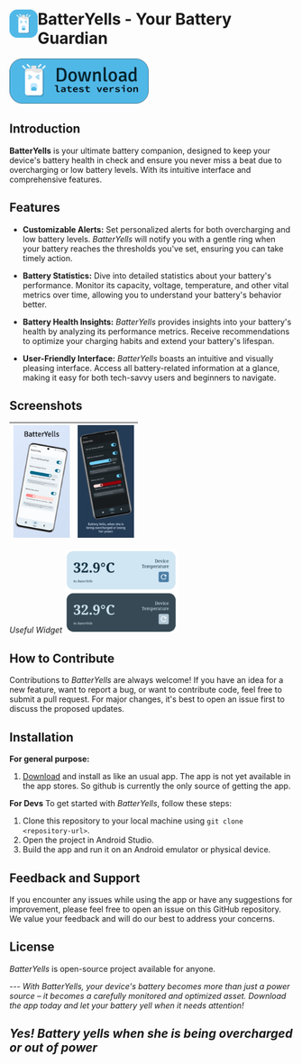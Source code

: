 


# <img align="left" loading="lazy" src="screenshots/RoundBatterYells.png" height="50"/> BatterYells - Your Battery Guardian


<a href='https://raw.githubusercontent.com/acpSiam/BatterYells/master/app/release/BatterYells%20%5BV1.0%20-%20Anika%5D.apk'><img alt='Download BatterYells' src='screenshots/download_button.png' height='80'/></a>

[//]: # (<img alt='Download BatterYells &#40;Not Available Yet&#41;' src='screenshots/download_not_available.png' height='80'/> )


## Introduction

**BatterYells** is your ultimate battery companion, designed to keep your device's battery health in check and ensure you never miss a beat due to overcharging or low battery levels. With its intuitive interface and comprehensive features.

## Features
- **Customizable Alerts:** Set personalized alerts for both overcharging and low battery levels. *BatterYells* will notify you with a gentle ring when your battery reaches the thresholds you've set, ensuring you can take timely action.

- **Battery Statistics:** Dive into detailed statistics about your battery's performance. Monitor its capacity, voltage, temperature, and other vital metrics over time, allowing you to understand your battery's behavior better.

[//]: # (- **Charging History:** Keep track of your charging sessions with a detailed history log. *BatterYells* records charging start and end times, helping you analyze your charging habits and patterns.)

[//]: # (- **Charging Time Estimation:** Get an estimated time for your battery to reach full charge based on your device's current charging rate. This feature helps you plan your charging around your schedule.)

- **Battery Health Insights:** *BatterYells* provides insights into your battery's health by analyzing its performance metrics. Receive recommendations to optimize your charging habits and extend your battery's lifespan.

- **User-Friendly Interface:** *BatterYells* boasts an intuitive and visually pleasing interface. Access all battery-related information at a glance, making it easy for both tech-savvy users and beginners to navigate.

## Screenshots
| <img src="screenshots/batteryells_screenshot_1.png" alt="BatterYells App Screenshot 1" width="100"> | <img src="screenshots/batteryells_screenshot_2.png" alt="BatterYells App Screenshot 2" width="100"> |
|-----------------------------------------------------------------------------------------------------|-----------------------------------------------------------------------------------------------------|
*Useful Widget*
<img src="screenshots/img_temperature_widget_preview.png" alt="BatterYells Widget" width="200">

## How to Contribute

Contributions to *BatterYells* are always welcome! If you have an idea for a new feature, want to report a bug, or want to contribute code, feel free to submit a pull request. For major changes, it's best to open an issue first to discuss the proposed updates.

## Installation
**For general purpose:**


1. [Download](https://raw.githubusercontent.com/acpSiam/BatterYells/master/app/release/BatterYells%20%5BV1.0%20-%20Anika%5D.apk) and install as like an usual app. The app is not yet available in the app stores. So github is currently the only source of getting the app.



**For Devs** To get started with *BatterYells*, follow these steps:

1. Clone this repository to your local machine using `git clone <repository-url>`.
2. Open the project in Android Studio.
3. Build the app and run it on an Android emulator or physical device.

## Feedback and Support

If you encounter any issues while using the app or have any suggestions for improvement, please feel free to open an issue on this GitHub repository. We value your feedback and will do our best to address your concerns.

## License

*BatterYells* is open-source project available for anyone.

--- _With BatterYells, your device's battery becomes more than just a power source – it becomes a carefully monitored and optimized asset. Download the app today and let your battery yell when it needs attention!_

## _Yes! Battery yells when she is being overcharged or out of power_